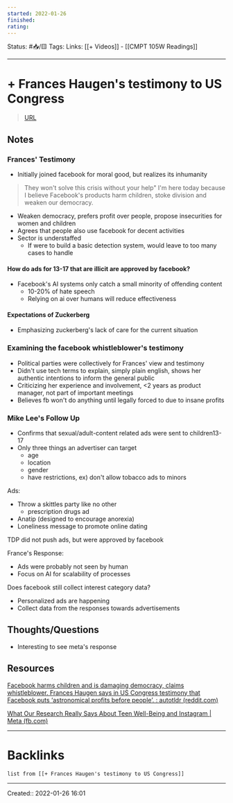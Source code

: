 ```yaml
---
started: 2022-01-26 
finished:
rating:
---
```

Status: #📥/🟨 
Tags:
Links: [[+ Videos]] - [[CMPT 105W Readings]]
___
# + Frances Haugen's testimony to US Congress
> [URL](https://www.youtube.com/watch?v=eGYGeEuQFSY)
## Notes
### Frances' Testimony
- Initially joined facebook for moral good, but realizes its inhumanity
> They won't solve this crisis without your help"
> I'm here today because I believe Facebook's products harm children, stoke division and weaken our democracy.
- Weaken democracy, prefers profit over people, propose insecurities for women and children
- Agrees that people also use facebook for decent activities
- Sector is understaffed
	- If were to build a basic detection system, would leave to too many cases to handle
#### How do ads for 13-17 that are illicit are approved by facebook?
- Facebook's AI systems only catch a small minority of offending content
	- 10-20% of hate speech
	- Relying on ai over humans will reduce effectiveness
#### Expectations of Zuckerberg
- Emphasizing zuckerberg's lack of care for the current situation
### Examining the facebook whistleblower's testimony
- Political parties were collectively for Frances' view and testimony
- Didn't use tech terms to explain, simply plain english, shows her authentic intentions to inform the general public
- Criticizing her experience and involvement, <2 years as product manager, not part of important meetings
- Believes fb won't do anything until legally forced to due to insane profits
### Mike Lee's Follow Up
- Confirms that sexual/adult-content related ads were sent to children13-17
- Only three things an advertiser can target
	- age
	- location
	- gender
	- have restrictions, ex) don't allow tobacco ads to minors

Ads:
- Throw a skittles party like no other
	- prescription drugs ad
- Anatip (designed to encourage anorexia)
- Loneliness message to promote online dating

TDP did not push ads, but were approved by facebook

France's Response:
- Ads were probably not seen by human
- Focus on AI for scalability of processes

Does facebook still collect interest category data?
- Personalized ads are happening
- Collect data from the responses towards advertisements
## Thoughts/Questions
- Interesting to see meta's response
## Resources
[Facebook harms children and is damaging democracy, claims whistleblower. Frances Haugen says in US Congress testimony that Facebook puts ‘astronomical profits before people’. : autotldr (reddit.com)](https://www.reddit.com/r/autotldr/comments/q24axk/facebook_harms_children_and_is_damaging_democracy/)

[What Our Research Really Says About Teen Well-Being and Instagram | Meta (fb.com)](https://about.fb.com/news/2021/09/research-teen-well-being-and-instagram/)
___
# Backlinks
```dataview
list from [[+ Frances Haugen's testimony to US Congress]]
```
___
Created:: 2022-01-26 16:01


